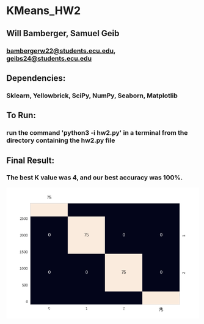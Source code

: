 # KMeans_HW2
## Will Bamberger, Samuel Geib
### bambergerw22@students.ecu.edu, geibs24@students.ecu.edu

## Dependencies: 
### Sklearn, Yellowbrick, SciPy, NumPy, Seaborn, Matplotlib

## To Run:
### run the command 'python3 -i hw2.py' in a terminal from the directory containing the hw2.py file

## Final Result:
### The best K value was 4, and our best accuracy was 100%.

![title](/confusion_matrix.png)
